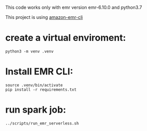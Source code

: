 This code works only with emr version emr-6.10.0 and python3.7

This project is using [amazon-emr-cli](https://github.com/awslabs/amazon-emr-cli)

# create a virtual enviroment:
```
python3 -m venv .venv
```

# Install EMR CLI:
```
source .venv/bin/activate
pip install -r requirements.txt
```

# run spark job:
```
../scripts/run_emr_serverless.sh 
```